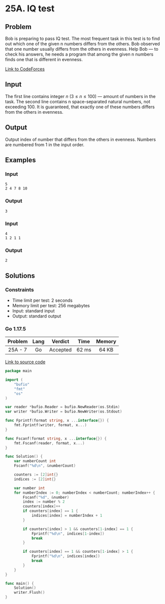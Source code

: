 # 25A. IQ test

## Problem

Bob is preparing to pass IQ test. The most frequent task in this test is to find out which one of the given n numbers differs from the others. Bob observed that one number usually differs from the others in evenness. Help Bob — to check his answers, he needs a program that among the given n numbers finds one that is different in evenness.

[Link to CodeForces](https://codeforces.com/problemset/problem/25/A)

## Input

The first line contains integer $n$ ($3 \leq n \leq 100$) — amount of numbers in the task. The second line contains n space-separated natural numbers, not exceeding 100.
It is guaranteed, that exactly one of these numbers differs from the others in evenness.

## Output

Output index of number that differs from the others in evenness. Numbers are numbered from 1 in the input order.

## Examples

### Input

```
5
2 4 7 8 10
```

### Output

```
3
```

### Input

```
4
1 2 1 1
```

### Output

```
2
```

## Solutions

### Constraints

  - Time limit per test: 2 seconds
  - Memory limit per test: 256 megabytes
  - Input: standard input
  - Output: standard output

### Go 1.17.5

| Problem |    Lang   |  Verdict | Time  | Memory |
|:-------:|:---------:|:--------:|:-----:|:------:|
| 25A - 7 |    Go     | Accepted | 62 ms | 64 KB  |

[Link to source code](solution.go)

```go
package main

import (
	"bufio"
	"fmt"
	"os"
)

var reader *bufio.Reader = bufio.NewReader(os.Stdin)
var writer *bufio.Writer = bufio.NewWriter(os.Stdout)

func Fprintf(format string, x ...interface{}) {
	fmt.Fprintf(writer, format, x...)
}

func Fscanf(format string, x ...interface{}) {
	fmt.Fscanf(reader, format, x...)
}

func Solution() {
	var numberCount int
	Fscanf("%d\n", &numberCount)

	counters := [2]int{}
	indices := [2]int{}

	var number int
	for numberIndex := 0; numberIndex < numberCount; numberIndex++ {
		Fscanf("%d", &number)
		index := number % 2
		counters[index]++
		if counters[index] == 1 {
			indices[index] = numberIndex + 1
		}

		if counters[index] > 1 && counters[1-index] == 1 {
			Fprintf("%d\n", indices[1-index])
			break
		}

		if counters[index] == 1 && counters[1-index] > 1 {
			Fprintf("%d\n", indices[index])
			break
		}
	}
}

func main() {
	Solution()
	writer.Flush()
}
```
